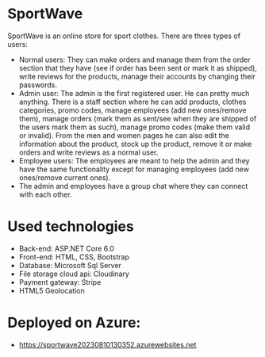 # SportWave
SportWave is an online store for sport clothes. There are three types of users:
- Normal users: They can make orders and manage them from the order section that they have (see if order has been sent or mark it as shipped), write reviews for the products, manage their accounts by changing their passwords.
- Admin user: The admin is the first registered user. He can pretty much anything. There is a staff section where he can add products, clothes categories, promo codes, manage employees (add new ones/remove them),
manage orders (mark them as sent/see when they are shipped of the users mark them as such), manage promo codes (make them valid or invalid). From the men and women pages he can also edit the information about the product,
stock up the product, remove it or make orders and write reviews as a normal user.
- Employee users: The employees are meant to help the admin and they have the same functionality except for managing employees (add new ones/remove current ones).
- The admin and employees have a group chat where they can connect with each other.
# Used technologies
- Back-end: ASP.NET Core 6.0
- Front-end: HTML, CSS, Bootstrap
- Database: Microsoft Sql Server
- File storage cloud api: Cloudinary 
- Payment gateway: Stripe
- HTML5 Geolocation 

# Deployed on Azure: 
- https://sportwave20230810130352.azurewebsites.net

